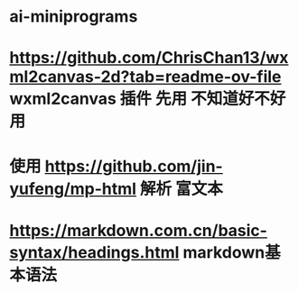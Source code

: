 # ai-miniprograms

# https://github.com/ChrisChan13/wxml2canvas-2d?tab=readme-ov-file wxml2canvas 插件 先用 不知道好不好用

# 使用 https://github.com/jin-yufeng/mp-html 解析 富文本

# https://markdown.com.cn/basic-syntax/headings.html markdown基本语法